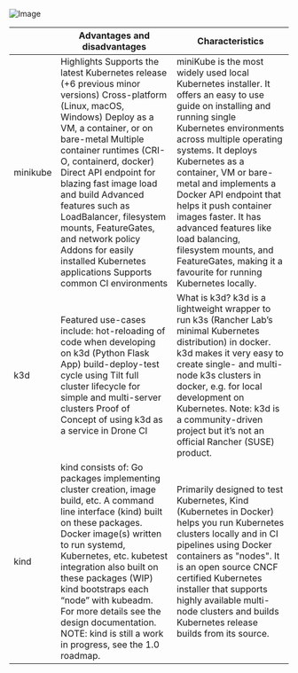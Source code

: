 
![Image](.doc/minikube.png)

|          | Advantages and disadvantages                                                                                                                                                                                                                                                                                                                                                                                                                                          | Сharacteristics                                                                                                                                                                                                                                                                                                                                                                                                                                                              |
|----------|-----------------------------------------------------------------------------------------------------------------------------------------------------------------------------------------------------------------------------------------------------------------------------------------------------------------------------------------------------------------------------------------------------------------------------------------------------------------------|------------------------------------------------------------------------------------------------------------------------------------------------------------------------------------------------------------------------------------------------------------------------------------------------------------------------------------------------------------------------------------------------------------------------------------------------------------------------------|
| minikube | Highlights Supports the latest Kubernetes release (+6 previous minor versions) Cross-platform (Linux, macOS, Windows) Deploy as a VM, a container, or on bare-metal Multiple container runtimes (CRI-O, containerd, docker) Direct API endpoint for blazing fast image load and build Advanced features such as LoadBalancer, filesystem mounts, FeatureGates, and network policy Addons for easily installed Kubernetes applications Supports common CI environments | miniKube is the most widely used local Kubernetes installer. It offers an easy to use guide on installing  and running single Kubernetes environments across multiple operating systems.  It deploys Kubernetes as a container, VM or bare-metal and implements a Docker API endpoint that helps it  push container images faster. It has advanced features like load balancing, filesystem mounts, and  FeatureGates, making it a favourite for running Kubernetes locally. |
| k3d      | Featured use-cases include:  hot-reloading of code when developing on k3d (Python Flask App) build-deploy-test cycle using Tilt full cluster lifecycle for simple and multi-server clusters Proof of Concept of using k3d as a service in Drone CI                                                                                                                                                                                                                    | What is k3d? k3d is a lightweight wrapper to run k3s (Rancher Lab’s minimal Kubernetes distribution) in docker. k3d makes it very easy to create single- and multi-node k3s clusters in docker, e.g. for local development on Kubernetes. Note: k3d is a community-driven project but it’s not an official Rancher (SUSE) product.                                                                                                                                           |
| kind     | kind consists of:  Go packages implementing cluster creation, image build, etc. A command line interface (kind) built on these packages. Docker image(s) written to run systemd, Kubernetes, etc. kubetest integration also built on these packages (WIP) kind bootstraps each “node” with kubeadm. For more details see the design documentation.  NOTE: kind is still a work in progress, see the 1.0 roadmap.                                                      | Primarily designed to test Kubernetes,   Kind  (Kubernetes in Docker) helps you run Kubernetes clusters locally and in CI pipelines using Docker containers as "nodes". It is an open source CNCF certified Kubernetes installer that supports highly available multi-node clusters and builds Kubernetes release builds from its source.                                                                                                                                    |
